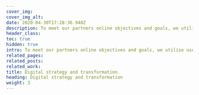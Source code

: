 ```yaml
---
cover_img: 
cover_img_alt:
date: 2020-04-30T17:28:36.948Z
description: To meet our partners online objectives and goals, we utilise user research to create digital strategies and platforms which meaningfully engage with users. We provide support, planning and guidance on how to implement long-term digital transformations which add real value to our clients causes.
header_class: 
toc: true
hidden: true
intro: To meet our partners online objectives and goals, we utilise user research to create digital strategies and platforms which meaningfully engage with users. We provide support, planning and guidance on how to implement long-term digital transformations which add real value to our clients causes. 
related_pages:
related_posts:
related_work:
title: Digital strategy and transformation
heading: Digital strategy and transformation
weight: 3
---
```

